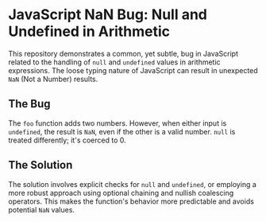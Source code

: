 # JavaScript NaN Bug: Null and Undefined in Arithmetic

This repository demonstrates a common, yet subtle, bug in JavaScript related to the handling of `null` and `undefined` values in arithmetic expressions.  The loose typing nature of JavaScript can result in unexpected `NaN` (Not a Number) results.

## The Bug
The `foo` function adds two numbers. However, when either input is `undefined`, the result is `NaN`, even if the other is a valid number.  `null` is treated differently; it's coerced to 0.

## The Solution
The solution involves explicit checks for `null` and `undefined`, or employing a more robust approach using optional chaining and nullish coalescing operators.  This makes the function's behavior more predictable and avoids potential `NaN` values.